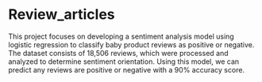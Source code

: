 # Review_articles
This project focuses on developing a sentiment analysis model using logistic regression to classify baby product reviews as positive or negative. The dataset consists of 18,506 reviews, which were processed and analyzed to determine sentiment orientation. Using this model, we can predict any reviews are positive or negative with a 90% accuracy score.
